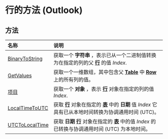 
# 行的方法 (Outlook)

## 方法



|**名称**|**说明**|
|:-----|:-----|
|[BinaryToString](2416a69f-f0a2-b9a6-6f55-688dcf702824.md)|获取一个 **字符串** ，表示已从一个二进制值转换为在指定的列的父 **[行](06db3fa4-1649-48bf-3b86-ffdf99a47305.md)** 的值 _Index_.|
|[GetValues](1f92e0ab-9ba8-9cc6-51e8-05cc145a93bf.md)|获取一个一维数组，其中包含父  **[Table](0affaafd-93fe-227a-acee-e09a86cadc20.md)** 中 **[Row](06db3fa4-1649-48bf-3b86-ffdf99a47305.md)** 上的所有列的值。|
|[项目](fa9a6b26-ddfe-f306-5f45-140756f398c9.md)|获取一个 **对象** ，表示 **[行](06db3fa4-1649-48bf-3b86-ffdf99a47305.md)** 对象在指定的列的值 _Index_.|
|[LocalTimeToUTC](10e24b21-8fd5-8740-b120-a49340cb9670.md)|获取 **[行](06db3fa4-1649-48bf-3b86-ffdf99a47305.md)** 对象在指定的 **[表](0affaafd-93fe-227a-acee-e09a86cadc20.md)** 中的 **日期** 值 _Index_ 它具有已从本地时间转换为协调通用时间 (UTC)。|
|[UTCToLocalTime](82685689-89af-4c49-1e6b-42e1ecd9d301.md)|获取 **日期** **[行](06db3fa4-1649-48bf-3b86-ffdf99a47305.md)** 对象在指定的 **[表](0affaafd-93fe-227a-acee-e09a86cadc20.md)** 中的值 _Index_ 的已转换与协调通用时间 (UTC) 为本地时间。|
